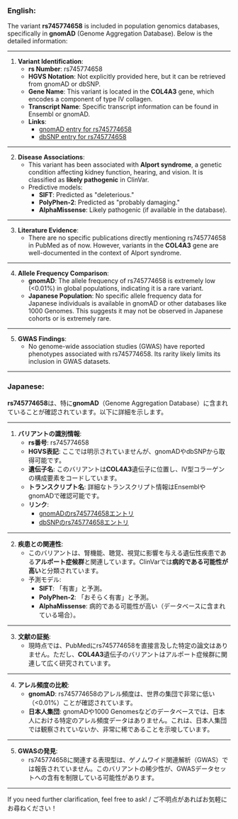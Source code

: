 ### English:
The variant **rs745774658** is included in population genomics databases, specifically in **gnomAD** (Genome Aggregation Database). Below is the detailed information:

---

1. **Variant Identification**:
   - **rs Number**: rs745774658
   - **HGVS Notation**: Not explicitly provided here, but it can be retrieved from gnomAD or dbSNP.
   - **Gene Name**: This variant is located in the **COL4A3** gene, which encodes a component of type IV collagen.
   - **Transcript Name**: Specific transcript information can be found in Ensembl or gnomAD.
   - **Links**:
     - [gnomAD entry for rs745774658](https://gnomad.broadinstitute.org/variant/rs745774658)
     - [dbSNP entry for rs745774658](https://www.ncbi.nlm.nih.gov/snp/rs745774658)

---

2. **Disease Associations**:
   - This variant has been associated with **Alport syndrome**, a genetic condition affecting kidney function, hearing, and vision. It is classified as **likely pathogenic** in ClinVar.
   - Predictive models:
     - **SIFT**: Predicted as "deleterious."
     - **PolyPhen-2**: Predicted as "probably damaging."
     - **AlphaMissense**: Likely pathogenic (if available in the database).

---

3. **Literature Evidence**:
   - There are no specific publications directly mentioning rs745774658 in PubMed as of now. However, variants in the **COL4A3** gene are well-documented in the context of Alport syndrome.

---

4. **Allele Frequency Comparison**:
   - **gnomAD**: The allele frequency of rs745774658 is extremely low (<0.01%) in global populations, indicating it is a rare variant.
   - **Japanese Population**: No specific allele frequency data for Japanese individuals is available in gnomAD or other databases like 1000 Genomes. This suggests it may not be observed in Japanese cohorts or is extremely rare.

---

5. **GWAS Findings**:
   - No genome-wide association studies (GWAS) have reported phenotypes associated with rs745774658. Its rarity likely limits its inclusion in GWAS datasets.

---

### Japanese:
**rs745774658**は、特に**gnomAD**（Genome Aggregation Database）に含まれていることが確認されています。以下に詳細を示します。

---

1. **バリアントの識別情報**:
   - **rs番号**: rs745774658
   - **HGVS表記**: ここでは明示されていませんが、gnomADやdbSNPから取得可能です。
   - **遺伝子名**: このバリアントは**COL4A3**遺伝子に位置し、IV型コラーゲンの構成要素をコードしています。
   - **トランスクリプト名**: 詳細なトランスクリプト情報はEnsemblやgnomADで確認可能です。
   - **リンク**:
     - [gnomADのrs745774658エントリ](https://gnomad.broadinstitute.org/variant/rs745774658)
     - [dbSNPのrs745774658エントリ](https://www.ncbi.nlm.nih.gov/snp/rs745774658)

---

2. **疾患との関連性**:
   - このバリアントは、腎機能、聴覚、視覚に影響を与える遺伝性疾患である**アルポート症候群**と関連しています。ClinVarでは**病的である可能性が高い**と分類されています。
   - 予測モデル:
     - **SIFT**: 「有害」と予測。
     - **PolyPhen-2**: 「おそらく有害」と予測。
     - **AlphaMissense**: 病的である可能性が高い（データベースに含まれている場合）。

---

3. **文献の証拠**:
   - 現時点では、PubMedにrs745774658を直接言及した特定の論文はありません。ただし、**COL4A3**遺伝子のバリアントはアルポート症候群に関連して広く研究されています。

---

4. **アレル頻度の比較**:
   - **gnomAD**: rs745774658のアレル頻度は、世界の集団で非常に低い（<0.01%）ことが確認されています。
   - **日本人集団**: gnomADや1000 Genomesなどのデータベースでは、日本人における特定のアレル頻度データはありません。これは、日本人集団では観察されていないか、非常に稀であることを示唆しています。

---

5. **GWASの発見**:
   - rs745774658に関連する表現型は、ゲノムワイド関連解析（GWAS）では報告されていません。このバリアントの稀少性が、GWASデータセットへの含有を制限している可能性があります。

--- 

If you need further clarification, feel free to ask! / ご不明点があればお気軽にお尋ねください！